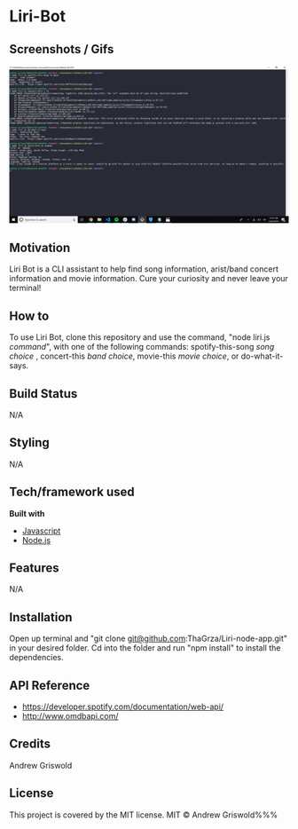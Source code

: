 # Liri-Bot
## Screenshots / Gifs
![Screenshot](/assets/images/screenshot.png)

## Motivation
Liri Bot is a CLI assistant to help find song information, arist/band concert information and movie information. Cure your curiosity and never leave your terminal!

## How to
To use Liri Bot, clone this repository and use the command, "node liri.js *command*", with one of the following commands: spotify-this-song *song choice* , concert-this *band choice*, movie-this *movie choice*, or do-what-it-says.

## Build Status
N/A

## Styling
N/A

## Tech/framework used
<b> Built with </b>
- [Javascript](https://www.javascript.com/)
- [Node.js](https://nodejs.org/en/)
## Features
N/A

## Installation
Open up terminal and "git clone git@github.com:ThaGrza/Liri-node-app.git" in your desired folder. Cd into the folder and run "npm install" to install the dependencies.

## API Reference
- https://developer.spotify.com/documentation/web-api/
- http://www.omdbapi.com/

## Credits
Andrew Griswold

## License
This project is covered by the MIT license.
MIT © Andrew Griswold%%%

